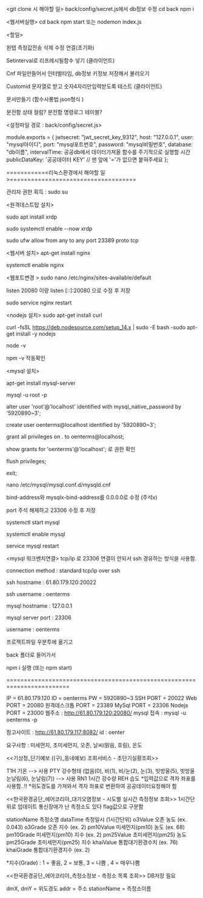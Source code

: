 <git clone 시 해야할 일>
back/config/secret.js에서 db정보 수정
cd back
npm i


<웹서버실행>
cd back
npm start 또는 nodemon index.js



<할일>


왼탭 측정값전송 삭제 수정 연결(초기화)

Setinterval로 리프레시될함수 넣기 (클라이언트)

Cnf 파일만들어서 인터벌타임, db정보 키정보 저장해서 불러오기

Customid 문자열로 받고 숫자4자리만입력받도록 테스트 (클라이언트)

문서만들기 (함수사룡법 json형식 )

분전함 상태 컬럼?
분전함 명령로그 테이블?



<설정파일 경로 : back/config/secret.js>

module.exports = {
    jwtsecret: "jwt_secret_key_9312",
    host: "127.0.0.1",
    user: "mysql아이디",
    port: "mysql포트번호",
    password: "mysql비밀번호",
    database: "db이름",
    intervalTime: 공공db에서 데이터가져올 함수를 주기적으로 실행할 시간
    publicDataKey: '공공데이터 KEY' // 맨 앞에 '='가 없으면 붙혀주세요
};




===========<리눅스환경에서 해야할 일>====================================

관리자 권한 획득 : sudo su

<원격데스트탑 설치>

sudo apt install xrdp

sudo systemctl enable --now xrdp

sudo ufw allow from any to any port 23389 proto tcp

<웹서버 설치>
apt-get install nginx

systemctl enable nginx

<웹포트변경 >
sudo nano /etc/nginx/sites-available/default

listen 20080 이랑 listen [::]:20080 으로 수정 후 저장

sudo service nginx restart

<nodejs 설치>
sudo apt-get install curl

curl -fsSL https://deb.nodesource.com/setup_14.x | sudo -E bash -sudo apt-get install -y nodejs

node -v

npm -v 작동확인

<mysql 설치>

apt-get install mysql-server

mysql -u root -p

alter user 'root'@'localhost' identified with mysql_native_password by '5920890~3';

create user oenterms@localhost identified by '5920890~3';

grant all privileges on *.* to oenterms@localhost;

show grants for 'oenterms'@'localhost'; 로 권한 확인

flush privileges;

exit;

nano /etc/mysql/mysql.conf.d/mysqld.cnf

bind-address와 mysqlx-bind-address를 0.0.0.0로 수정 (주석x)

port 주석 해제하고 23306 수정 후 저장

systemctl start mysql

systemctl enable mysql

service mysql restart

<mysql 워크벤치연결> tcp/ip 로 23306 연결이 안되서 ssh 경유하는 방식을 사용함.

connection method : standard tcp/ip over ssh

ssh hostname : 61.80.179.120:20022

ssh username : oenterms

mysql hostname : 127.0.0.1

mysql server port : 23306

username : oenterms

프로젝트파일 우분투에 옮기고

back 폴더로 들어가서

npm i  실행 (또는 npm start)



========================================================================

IP = 61.80.179.120
ID = oenterms
PW = 5920890~3
SSH PORT =  20022
Web PORT =  20080
원격데스크톱 PORT = 23389
MySql PORT = 23306
Nodejs PORT = 23000
웹주소 :  http://61.80.179.120:20080/
mysql 접속 : mysql -u oenterms -p

참고사이트 : http://61.80.179.117:8082/
id : oenter


요구사항 : 미세먼지, 초미세먼지, 오존, 날씨(맑음, 흐림), 온도



<<기상청_단기예보 ((구)_동네예보) 조회서비스 - 초단기실황조회>>

T1H 기온 --> 사용
PTY 강수형태 (없음(0), 비(1), 비/눈(2), 눈(3), 빗방울(5), 빗방울눈날림(6), 눈날림(7))   --> 사용
RN1 1시간 강수량
REH 습도
*입력값으로 격자 좌표를 사용함..!!
*위도경도를 가져와서 격자 좌표로 변환하여 공공데이터요청해야 함


<<한국환경공단_에어코리아_대기오염정보 - 시도별 실시간 측정정보 조회>>
1시간단위로 업데이트
통신장애가 난 측정소도 있다 flag값으로 구분함


stationName 측정소명
dataTime 측정일시 (1시간단위)
o3Value 오존 농도 (ex. 0.043)
o3Grade 오존 지수 (ex. 2)
pm10Value 미세먼지(pm10) 농도 (ex. 68)
pm10Grade 미세먼지(pm10) 지수 (ex. 2)
pm25Value 초미세먼지(pm25) 농도
pm25Grade 초미세먼지(pm25) 지수
khaiValue 통합대기환경수치 (ex. 76)
khaiGrade 통합대기환경지수 (ex. 2)

*지수(Grade) : 1 = 좋음, 2 = 보통, 3 = 나쁨 , 4  = 매우나쁨


<<한국환경공단_에어코리아_측정소정보 - 측정소 목록 조회>>
DB저장 필요

dmX, dmY = 위도경도
addr = 주소
stationName = 측정소이름